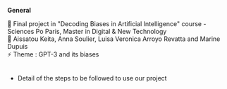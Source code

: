 **General**

🔭 Final project in "Decoding Biases in Artificial Intelligence" course - Sciences Po Paris, Master in Digital & New Technology <br>
👯 Aissatou Keita, Anna Soulier, Luisa Veronica Arroyo Revatta and Marine Dupuis   <br>
⚡ Theme : GPT-3 and its biases  <br>
 <br>
- Detail of the steps to be followed to use our project
